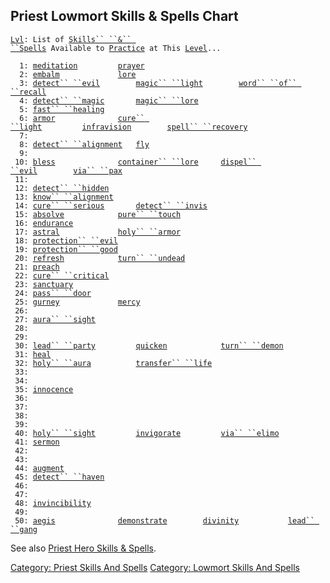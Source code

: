 ## Priest Lowmort Skills & Spells Chart

[`Lvl`](Level "wikilink")`: List of `[`Skills`` ``&`` ``Spells`](:Category:_Skills_And_Spells "wikilink")` Available to `[`Practice`](Practice "wikilink")` at This `[`Level`](Level "wikilink")`...`  
`     `  
`  1: `[`meditation`](Meditation "wikilink")`         `[`prayer`](Prayer "wikilink")  
`  2: `[`embalm`](Embalm "wikilink")`             `[`lore`](Lore "wikilink")  
`  3: `[`detect`` ``evil`](Detect_Evil "wikilink")`        `[`magic`` ``light`](Magic_Light "wikilink")`        `[`word`` ``of`` ``recall`](Word_Of_Recall "wikilink")  
`  4: `[`detect`` ``magic`](Detect_Magic "wikilink")`       `[`magic`` ``lore`](Magic_Lore "wikilink")  
`  5: `[`fast`` ``healing`](Fast_Healing "wikilink")  
`  6: `[`armor`](Armor_(spell) "wikilink")`              `[`cure`` ``light`](Cure_Light "wikilink")`         `[`infravision`](Infravision "wikilink")`        `[`spell`` ``recovery`](Spell_Recovery "wikilink")  
`  7: `  
`  8: `[`detect`` ``alignment`](Detect_Alignment "wikilink")`   `[`fly`](Fly "wikilink")  
`  9: `  
` 10: `[`bless`](Bless "wikilink")`              `[`container`` ``lore`](Container_Lore "wikilink")`     `[`dispel`` ``evil`](Dispel_Evil "wikilink")`        `[`via`` ``pax`](Via_Pax "wikilink")  
` 11: `  
` 12: `[`detect`` ``hidden`](Detect_Hidden "wikilink")  
` 13: `[`know`` ``alignment`](Know_Alignment "wikilink")  
` 14: `[`cure`` ``serious`](Cure_Serious "wikilink")`       `[`detect`` ``invis`](Detect_Invis "wikilink")  
` 15: `[`absolve`](Absolve "wikilink")`            `[`pure`` ``touch`](Pure_Touch "wikilink")  
` 16: `[`endurance`](Endurance "wikilink")  
` 17: `[`astral`](Astral "wikilink")`             `[`holy`` ``armor`](Holy_Armor "wikilink")  
` 18: `[`protection`` ``evil`](Protection_Evil "wikilink")  
` 19: `[`protection`` ``good`](Protection_Good "wikilink")  
` 20: `[`refresh`](Refresh "wikilink")`            `[`turn`` ``undead`](Turn_Undead "wikilink")  
` 21: `[`preach`](Preach "wikilink")  
` 22: `[`cure`` ``critical`](Cure_Critical "wikilink")  
` 23: `[`sanctuary`](Sanctuary "wikilink")  
` 24: `[`pass`` ``door`](Pass_Door "wikilink")  
` 25: `[`gurney`](Gurney "wikilink")`             `[`mercy`](Mercy "wikilink")  
` 26: `  
` 27: `[`aura`` ``sight`](Aura_Sight "wikilink")  
` 28: `  
` 29: `  
` 30: `[`lead`` ``party`](Lead_Party "wikilink")`         `[`quicken`](Quicken "wikilink")`            `[`turn`` ``demon`](Turn_Demon "wikilink")  
` 31: `[`heal`](Heal_(spell) "wikilink")  
` 32: `[`holy`` ``aura`](Holy_Aura "wikilink")`          `[`transfer`` ``life`](Transfer_Life "wikilink")  
` 33: `  
` 34: `  
` 35: `[`innocence`](Innocence "wikilink")  
` 36: `  
` 37: `  
` 38: `  
` 39: `  
` 40: `[`holy`` ``sight`](Holy_Sight "wikilink")`         `[`invigorate`](Invigorate "wikilink")`         `[`via`` ``elimo`](Via_Elimo "wikilink")  
` 41: `[`sermon`](Sermon "wikilink")  
` 42: `  
` 43: `  
` 44: `[`augment`](Augment "wikilink")  
` 45: `[`detect`` ``haven`](Detect_Haven "wikilink")  
` 46: `  
` 47: `  
` 48: `[`invincibility`](Invincibility "wikilink")  
` 49: `  
` 50: `[`aegis`](Aegis "wikilink")`              `[`demonstrate`](Demonstrate "wikilink")`        `[`divinity`](Divinity "wikilink")`           `[`lead`` ``gang`](Lead_Gang "wikilink")

See also [Priest Hero Skills &
Spells](:Category:_Priest_Hero_Skills_And_Spells "wikilink").

[Category: Priest Skills And
Spells](Category:_Priest_Skills_And_Spells "wikilink") [Category:
Lowmort Skills And
Spells](Category:_Lowmort_Skills_And_Spells "wikilink")
